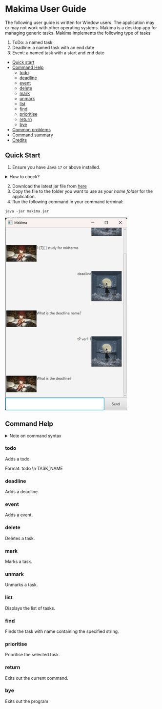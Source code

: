 # Makima User Guide

The following user guide is written for Window users. The application may or may not work
with other operating systems. Makima is a desktop app for managing generic tasks.
Makima implements the following type of tasks:

1. ToDo: a named task
2. Deadline: a named task with an end date
3. Event: a named task with a start and end date

- [Quick start](#quick-start)
- [Command Help](#command-help)
    - [todo](#todo)
    - [deadline](#deadline)
    - [event](#event)
    - [delete](#delete)
    - [mark](#mark)
    - [unmark](#unmark)
    - [list](#list)
    - [find](#find)
    - [prioritise](#prioritise)
    - [return](#return)
    - [bye](#bye)
- [Common problems](#common-problems)
- [Command summary](#command-summary)
- [Credits](#credits)


## Quick Start

1. Ensure you have Java `17` or above installed.

<details>
<summary>How to check?</summary>

Run the following command in your command terminal:
```
java --version
```
</details>

2. Download the latest jar file from [here](https://github.com/Edsel-Tan/ip/releases/)
3. Copy the file to the folder you want to use as your *home folder* for the application.
4. Run the following command in your command terminal:

```
java -jar makima.jar
```

![GUI](Ui.png)

## Command Help

<details>
<summary>Note on command syntax </summary>

Makima process each command in stages. For example, if the user wants to add a todo task,
they must specify the name of the todo task. The application will then prompt for these input
in seperate stages.

  <details>
    <summary>Example</summary>

![GUI](Ui2.png)
  </details>

  <details>
    <summary>Why is done this way?</summary>

Some commands require quite a few inputs. Separating the command into stages means that
if one of the fields is formatted wrongly, the user can simply reenter that specific
field! Furthermore, we have implemented a return command so that if you would like to exit
at any stage of the command, you may do so. See [return](#return).

  </details>

The command formats are then specified as follows:

- \n demarks the end of a stage of a command.
  e.g. in `todo \n TASK_NAME`, the user enters todo. After the bot replies
  and requests for the task name, the user enters the relevant task name.
- Words in UPPER_CASE are parameters to be supplied by the user.
  e.g. in `todo \n TASK_NAME`, the `TASK_NAME` refers to the desired task name.
- Trailing and leading whitespaces are ignored.

</details>

### todo

Adds a todo.

Format: todo \n TASK_NAME



### deadline

Adds a deadline.

### event

Adds a event.

### delete

Deletes a task.

### mark

Marks a task.

### unmark

Unmarks a task.

### list

Displays the list of tasks.

### find

Finds the task with name containing the specified string.

### prioritise

Prioritise the selected task.

### return

Exits out the current command.

### bye

Exits out the program




